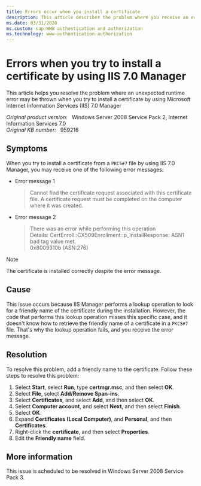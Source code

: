```yaml
---
title: Errors occur when you install a certificate
description: This article describes the problem where you receive an error message when you try to install a certificate by using IIS Manager, and provides a resolution.
ms.date: 03/31/2020
ms.custom: sap:WWW authentication and authorization
ms.technology: www-authentication-authorization
---
```

# Errors when you try to install a certificate by using IIS 7.0 Manager

This article helps you resolve the problem where an unexpected runtime error may be thrown when you try to install a certificate by using Microsoft Internet Information Services (IIS) 7.0 Manager

_Original product version:_ &nbsp; Windows Server 2008 Service Pack 2, Internet Information Services 7.0  
_Original KB number:_ &nbsp; 959216

## Symptoms

When you try to install a certificate from a `PKCS#7` file by using IIS 7.0 Manager, you may receive one of the following error messages:

- Error message 1

    > Cannot find the certificate request associated with this certificate file. A certificate request must be completed on the computer where it was created.

- Error message 2

    > There was an error while performing this operation  
    > Details: CertEnroll::CX509Enrollment::p_InstallResponse: ASN1 bad tag value met.  
    > 0x8009310b (ASN:276)

> [!NOTE]
> The certificate is installed correctly despite the error message.

## Cause

This issue occurs because IIS Manager performs a lookup operation to look for a friendly name of the certificate during the installation. However, the code that performs this lookup operation misses this specific case, and it doesn't know how to retrieve the friendly name of a certificate in a `PKCS#7` file. That's why the lookup operation fails, and you receive the error message.

## Resolution

To resolve this problem, add a friendly name to the certificate. Follow these steps to resolve this problem:

1. Select **Start**, select **Run**, type **certmgr.msc**, and then select **OK**.
2. Select **File**, select **Add/Remove Span-ins**.
3. Select **Certificates**, and select **Add**, and then select **OK**.
4. Select **Computer account**, and select **Next**, and then select **Finish**.
5. Select **OK**.
6. Expand **Certificates (Local Computer)**, and **Personal**, and then **Certificates**.
7. Right-click the **certificate**, and then select **Properties**.
8. Edit the **Friendly name** field.

## More information

This issue is scheduled to be resolved in Windows Server 2008 Service Pack 3.

